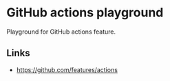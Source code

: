# GitHub actions playground

Playground for GitHub actions feature.

## Links

- https://github.com/features/actions
